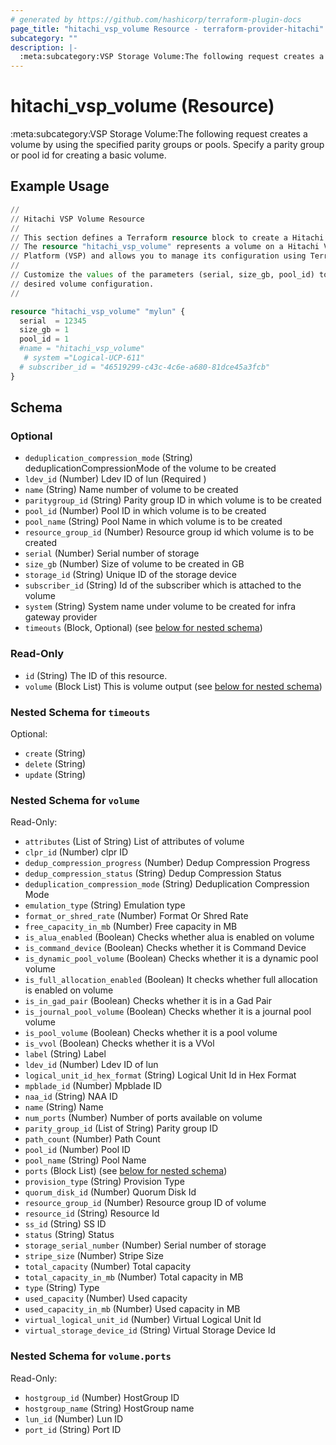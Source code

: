 ```yaml
---
# generated by https://github.com/hashicorp/terraform-plugin-docs
page_title: "hitachi_vsp_volume Resource - terraform-provider-hitachi"
subcategory: ""
description: |-
  :meta:subcategory:VSP Storage Volume:The following request creates a volume by using the specified parity groups or pools. Specify a parity group or pool id for creating a basic volume.
---
```


# hitachi_vsp_volume (Resource)

:meta:subcategory:VSP Storage Volume:The following request creates a volume by using the specified parity groups or pools. Specify a parity group or pool id for creating a basic volume.

## Example Usage

```terraform
//
// Hitachi VSP Volume Resource
//
// This section defines a Terraform resource block to create a Hitachi VSP volume.
// The resource "hitachi_vsp_volume" represents a volume on a Hitachi Virtual Storage
// Platform (VSP) and allows you to manage its configuration using Terraform.
//
// Customize the values of the parameters (serial, size_gb, pool_id) to match your
// desired volume configuration.
//

resource "hitachi_vsp_volume" "mylun" {
  serial  = 12345
  size_gb = 1
  pool_id = 1
  #name = "hitachi_vsp_volume"
   # system ="Logical-UCP-611"
  # subscriber_id = "46519299-c43c-4c6e-a680-81dce45a3fcb"
}
```

<!-- schema generated by tfplugindocs -->
## Schema

### Optional

- `deduplication_compression_mode` (String) deduplicationCompressionMode of the volume to be created
- `ldev_id` (Number) Ldev ID of lun (Required )
- `name` (String) Name number of volume to be created
- `paritygroup_id` (String) Parity group ID in which volume is to be created
- `pool_id` (Number) Pool ID in which volume is to be created
- `pool_name` (String) Pool Name in which volume is to be created
- `resource_group_id` (Number) Resource group id which volume is to be created
- `serial` (Number) Serial number of storage
- `size_gb` (Number) Size of volume to be created in GB
- `storage_id` (String) Unique ID of the storage device
- `subscriber_id` (String) Id of the subscriber which is attached to the volume
- `system` (String) System name under volume to be created for infra gateway provider
- `timeouts` (Block, Optional) (see [below for nested schema](#nestedblock--timeouts))

### Read-Only

- `id` (String) The ID of this resource.
- `volume` (Block List) This is volume output (see [below for nested schema](#nestedblock--volume))

<a id="nestedblock--timeouts"></a>
### Nested Schema for `timeouts`

Optional:

- `create` (String)
- `delete` (String)
- `update` (String)


<a id="nestedblock--volume"></a>
### Nested Schema for `volume`

Read-Only:

- `attributes` (List of String) List of attributes of volume
- `clpr_id` (Number) clpr ID
- `dedup_compression_progress` (Number) Dedup Compression Progress
- `dedup_compression_status` (String) Dedup Compression Status
- `deduplication_compression_mode` (String) Deduplication Compression Mode
- `emulation_type` (String) Emulation type
- `format_or_shred_rate` (Number) Format Or Shred Rate
- `free_capacity_in_mb` (Number) Free capacity in MB
- `is_alua_enabled` (Boolean) Checks whether alua is enabled on volume
- `is_command_device` (Boolean) Checks whether it is Command Device
- `is_dynamic_pool_volume` (Boolean) Checks whether it is a dynamic pool volume
- `is_full_allocation_enabled` (Boolean) It checks whether full allocation is enabled on volume
- `is_in_gad_pair` (Boolean) Checks whether it is in a Gad Pair
- `is_journal_pool_volume` (Boolean) Checks whether it is a journal pool volume
- `is_pool_volume` (Boolean) Checks whether it is a pool volume
- `is_vvol` (Boolean) Checks whether it is a VVol
- `label` (String) Label
- `ldev_id` (Number) Ldev ID of lun
- `logical_unit_id_hex_format` (String) Logical Unit Id in Hex Format
- `mpblade_id` (Number) Mpblade ID
- `naa_id` (String) NAA ID
- `name` (String) Name
- `num_ports` (Number) Number of ports available on volume
- `parity_group_id` (List of String) Parity group ID
- `path_count` (Number) Path Count
- `pool_id` (Number) Pool ID
- `pool_name` (String) Pool Name
- `ports` (Block List) (see [below for nested schema](#nestedblock--volume--ports))
- `provision_type` (String) Provision Type
- `quorum_disk_id` (Number) Quorum Disk Id
- `resource_group_id` (Number) Resource group ID of volume
- `resource_id` (String) Resource Id
- `ss_id` (String) SS ID
- `status` (String) Status
- `storage_serial_number` (Number) Serial number of storage
- `stripe_size` (Number) Stripe Size
- `total_capacity` (Number) Total capacity
- `total_capacity_in_mb` (Number) Total capacity in MB
- `type` (String) Type
- `used_capacity` (Number) Used capacity
- `used_capacity_in_mb` (Number) Used capacity in MB
- `virtual_logical_unit_id` (Number) Virtual Logical Unit Id
- `virtual_storage_device_id` (String) Virtual Storage Device Id

<a id="nestedblock--volume--ports"></a>
### Nested Schema for `volume.ports`

Read-Only:

- `hostgroup_id` (Number) HostGroup ID
- `hostgroup_name` (String) HostGroup name
- `lun_id` (Number) Lun ID
- `port_id` (String) Port ID


